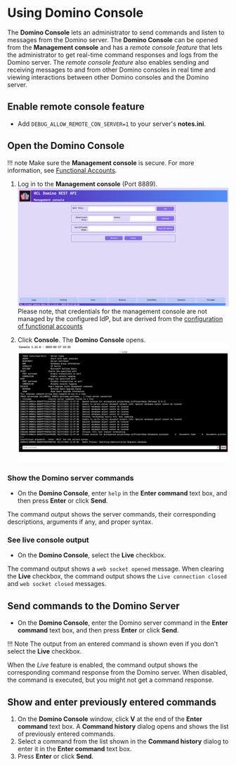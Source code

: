 # Using Domino Console

The **Domino Console** lets an administrator to send commands and listen to messages from the Domino server. The **Domino Console** can be opened from the **Management console** and has a _remote console feature_ that lets the administrator to get real-time command responses and logs from the Domino server. The _remote console feature_ also enables sending and receiving messages to and from other Domino consoles in real time and viewing interactions between other Domino consoles and the Domino server.

## Enable remote console feature

- Add `DEBUG_ALLOW_REMOTE_CON_SERVER=1` to your server's **notes.ini**.

## Open the Domino Console

<!-- prettier-ignore -->
!!! note
        Make sure the **Management console** is secure. For more information, see [Functional Accounts](../../tutorial/installconfig/functionalUsers.md).

1. Log in to the **Management console** (Port 8889).
   ![Management console](../../assets/images/mngmntconsole.png) Please note, that credentials for the management console are not managed by the configured IdP, but are derived from the [configuration of functional accounts](../../tutorial/installconfig/functionalUsers.md)

2. Click **Console**. The **Domino Console** opens.
   ![Console page](../../assets/images/consolepage.png)

### Show the Domino server commands

- On the **Domino Console**, enter `help` in the **Enter command** text box, and then press **Enter** or click **Send**.

The command output shows the server commands, their corresponding descriptions, arguments if any, and proper syntax.

### See live console output

- On the **Domino Console**, select the **Live** checkbox.

The command output shows a `web socket opened` message. When clearing the **Live** checkbox, the command output shows the `Live connection closed` and `web socket closed` messages.

## Send commands to the Domino Server

- On the **Domino Console**, enter the Domino server command in the **Enter command** text box, and then press **Enter** or click **Send**.

<!-- prettier-ignore -->
!!! Note
    The output from an entered command is shown even if you don't select the **Live** checkbox.

When the _Live_ feature is enabled, the command output shows the corresponding command response from the Domino server. When disabled, the command is executed, but you might not get a command response.

## Show and enter previously entered commands

1. On the **Domino Console** window, click **V** at the end of the **Enter command** text box. A **Command history** dialog opens and shows the list of previously entered commands.
2. Select a command from the list shown in the **Command history** dialog to enter it in the **Enter command** text box.
3. Press **Enter** or click **Send**.

<!--### To disable the Live feature

- On the **Console** window, clear the **Live** checkbox.

The command output shows the `Live connection closed` and `web socket closed` messages. -->
